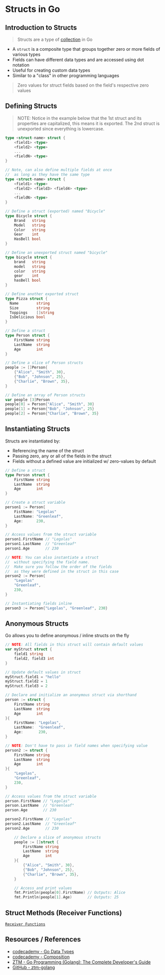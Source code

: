 # Structs in Go

## Introduction to Structs

> Structs are a type of [collection](go_data-types_collection.md) in Go

- A `struct` is a composite type that groups together zero or more fields of various types
- Fields can have different data types and are accessed using dot notation
- Useful for creating custom data types
- Similar to a "class" in other programming languages

> Zero values for struct fields based on the field's respective zero values

## Defining Structs

> NOTE: Notice in the example below that the 1st struct and its properties are capitalized, this means it is exported. The 2nd struct is unexported since everything is lowercase.

```go
type <struct-name> struct {
    <field1> <type>
    <field2> <type>
    ...
    <fieldN> <type>
}

// Note, can also define multiple fields at once
//  as long as they have the same type
type <struct-name> struct {
    <field1> <type>
    <field2> <field3> <field4> <type>
    ...
    <fieldN> <type>
}
```

```go
// Define a struct (exported) named "Bicycle"
type Bicycle struct {
    Brand   string
    Model   string
    Color   string
    Gear    int
    HasBell bool
}

// Define an unexported struct named "bicycle"
type bicycle struct {
    brand   string
    model   string
    color   string
    gear    int
    hasBell bool
}

// Define another exported struct
type Pizza struct {
  Name        string
  Size        string
  Toppings    []string
  IsDelicious bool
}
```

```go
// Define a struct
type Person struct {
    FirstName string
    LastName  string
    Age       int
}

// Define a slice of Person structs
people := []Person{
    {"Alice", "Smith", 30},
    {"Bob", "Johnson", 25},
    {"Charlie", "Brown", 35},
}

// Define an array of Person structs
var people [3]Person
people[0] = Person{"Alice", "Smith", 30}
people[1] = Person{"Bob", "Johnson", 25}
people[2] = Person{"Charlie", "Brown", 35}
```

## Instantiating Structs

Structs are instantiated by:

- Referencing the name of the struct
- Passing zero, any or all of the fields in the struct
- Fields without a defined value are initialized w/ zero-values by default

```go
// Define a struct
type Person struct {
    FirstName string
    LastName  string
    Age       int
}

// Create a struct variable
person1 := Person{
    FistName: "Legolas"
    LastName: "Greenleaf",
    Age:      230,
}

// Access values from the struct variable
person1.FirstName // "Legolas"
person1.LastName  // "Greenleaf"
person1.Age       // 230

// NOTE: You can also instantiate a struct
//  without specifying the field name.
//  Make sure you follow the order of the fields
//  as they were defined in the struct in this case
person2 := Person{
    "Legolas"
    "Greenleaf",
    230,
}

// Instantiating fields inline
person3 := Person{"Legolas", "Greenleaf", 230}
```

## Anonymous Structs

Go allows you to define anonymous / inline structs on the fly

```go
// NOTE: All fields in this struct will contain default values
var myStruct struct {
    field1 string
    field2, field3 int
}

// Update default values in struct
myStruct.field1 = "hello"
myStruct.field2 = 1
myStruct.field3 = 2
```

```go
// Declare and initialize an anonymous struct via shorthand
person := struct {
    FirstName string
    LastName  string
    Age       int
}{
    FirstName: "Legolas",
    LastName:  "Greenleaf",
    Age:       230,
}

// NOTE: Don't have to pass in field names when specifying value
person2 := struct {
    FirstName string
    LastName  string
    Age       int
}{
    "Legolas",
    "Greenleaf",
    230,
}

// Access values from the struct variable
person.FirstName // "Legolas"
person.LastName  // "Greenleaf"
person.Age       // 230

person2.FirstName // "Legolas"
person2.LastName  // "Greenleaf"
person2.Age       // 230
```

```go
    // Declare a slice of anonymous structs
    people := []struct {
        FirstName string
        LastName  string
        Age       int
    }{
        {"Alice", "Smith", 30},
        {"Bob", "Johnson", 25},
        {"Charlie", "Brown", 35},
    }

    // Access and print values
    fmt.Println(people[0].FirstName) // Outputs: Alice
    fmt.Println(people[1].Age)       // Outputs: 25
```

## Struct Methods (Receiver Functions)

[`Receiver Functions`](go_functions.md#receiver-functions-type-methods)

## Resources / References

- [codecademy - Go Data Types](https://www.codecademy.com/resources/docs/go/data-types)
- [codecademy - Composition](https://www.codecademy.com/resources/docs/go/composition)
- [ZTM - Go Programming (Golang): The Complete Developer's Guide](https://zerotomastery.io/courses/learn-golang/)
- [GitHub - ztm-golang](https://github.com/jayson-lennon/ztm-golang)
